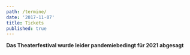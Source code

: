```yaml
---
path: /termine/
date: '2017-11-07'
title: Tickets
published: true
---
```


**Das Theaterfestival wurde leider pandemiebedingt für 2021 abgesagt**

  


